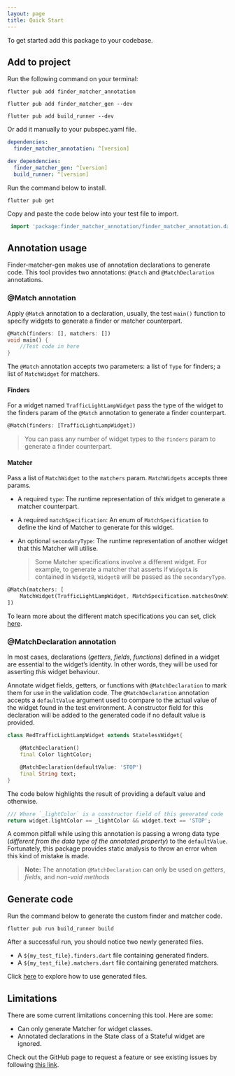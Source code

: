 ```yaml
---
layout: page
title: Quick Start
---
```


To get started add this package to your codebase.

## Add to project
Run the following command on your terminal:

```
flutter pub add finder_matcher_annotation
```

```
flutter pub add finder_matcher_gen --dev
```

```
flutter pub add build_runner --dev
```

Or add it manually to your pubspec.yaml file.

```yaml
dependencies:
  finder_matcher_annotation: ^[version]

dev_dependencies:
  finder_matcher_gen: ^[version]
  build_runner: ^[version]
```

Run the command below to install.

```
flutter pub get
```

Copy and paste the code below into your test file to import.

```dart
 import 'package:finder_matcher_annotation/finder_matcher_annotation.dart';
```

## Annotation usage
Finder-matcher-gen makes use of annotation declarations to generate code. This tool provides two annotations: `@Match` and `@MatchDeclaration` annotations.

### @Match annotation
Apply `@Match` annotation to a declaration, usually, the test `main()` function to specify widgets to generate a finder or matcher counterpart.

```dart
@Match(finders: [], matchers: [])
void main() {
    //Test code in here
}
```

The `@Match` annotation accepts two parameters: a list of `Type` for finders; a list of `MatchWidget` for matchers.

#### Finders
For a widget named `TrafficLightLampWidget` pass the type of the widget to the finders param of the `@Match` annotation to generate a finder counterpart.

```dart
@Match(finders: [TrafficLightLampWidget])
```
> You can pass any number of widget types to the `finders` param to generate a finder counterpart.

#### Matcher
Pass a list of `MatchWidget` to the `matchers` param. `MatchWidgets` accepts three params.

- A required `type`: The runtime representation of *this* widget to generate a matcher counterpart.

- A required `matchSpecification`: An enum of `MatchSpecification` to define the kind of Matcher to generate for this widget.

- An optional `secondaryType`: The runtime representation of another widget that this Matcher will utilise.

    > Some Matcher specifications involve a different widget. For example, to generate a matcher that asserts if `WidgetA` is contained in `WidgetB`, `WidgetB` will be passed as the `secondaryType`. 

```dart
@Match(matchers: [ 
    MatchWidget(TrafficLightLampWidget, MatchSpecification.matchesOneWidget),
])
```

To learn more about the different match specifications you can set, click [here](https://jasperessien2.github.io/finder-matcher-gen/generate-matcher).

### @MatchDeclaration annotation
In most cases, declarations (*getters*, *fields*, *functions*) defined in a widget are essential to the widget’s identity. In other words, they will be used for asserting *this* widget behaviour.

Annotate widget fields, getters, or functions with `@MatchDeclaration` to mark them for use in the validation code. The `@MatchDeclaration` annotation accepts a `defaultValue` argument used to compare to the actual value of the widget found in the test environment. A constructor field for this declaration will be added to the generated code if no default value is provided.

```dart
class RedTrafficLightLampWidget extends StatelessWidget{

    @MatchDeclaration()
    final Color lightColor;

    @MatchDeclaration(defaultValue: 'STOP')
    final String text;
} 
```

The code below highlights the result of providing a default value and otherwise.

```dart
/// Where `_lightColor` is a constructor field of this generated code
return widget.lightColor == _lightColor && widget.text == 'STOP';
```

A common pitfall while using this annotation is passing a wrong data type (*different from the data type of the annotated property*) to the `defaultValue`. Fortunately, this package provides static analysis to throw an error when this kind of mistake is made.

> **Note:** The annotation `@MatchDeclaration` can only be used on *getters*, *fields*, and *non-void methods*

## Generate code
Run the command below to generate the custom finder and matcher code.

```
flutter pub run build_runner build
```

After a successful run, you should notice two newly generated files.

- A `${my_test_file}.finders.dart` file containing generated finders.
- A `${my_test_file}.matchers.dart` file containing generated matchers.

Click [here]() to explore how to use generated files.

## Limitations
There are some current limitations concerning this tool. Here are some:
- Can only generate Matcher for widget classes.
- Annotated declarations in the State class of a Stateful widget are ignored.

Check out the GitHub page to request a feature or see existing issues by following [this link](https://github.com/JasperEssien2/finder-matcher-gen/issues).
